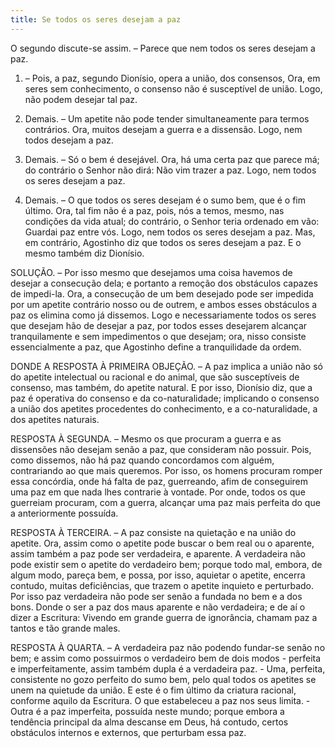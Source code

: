 ```yaml
---
title: Se todos os seres desejam a paz
---
```


O segundo discute-se assim. – Parece que nem todos os seres desejam a paz.  

1. – Pois, a paz, segundo Dionísio, opera a união, dos consensos, Ora, em seres sem conhecimento, o consenso não é susceptível de união. Logo, não podem desejar tal paz.  

2. Demais. – Um apetite não pode tender simultaneamente para termos contrários. Ora, muitos desejam a guerra e a dissensão. Logo, nem todos desejam a paz.  

3. Demais. – Só o bem é desejável. Ora, há uma certa paz que parece má; do contrário o Senhor não dirá: Não vim trazer a paz. Logo, nem todos os seres desejam a paz.  

4. Demais. – O que todos os seres desejam é o sumo bem, que é o fim último. Ora, tal fim não é a paz, pois, nós a temos, mesmo, nas condições da vida atual; do contrário, o Senhor teria ordenado em vão: Guardai paz entre vós. Logo, nem todos os seres desejam a paz.  Mas, em contrário, Agostinho diz que todos os seres desejam a paz. E o mesmo também diz Dionísio.  

SOLUÇÃO. – Por isso mesmo que desejamos uma coisa havemos de desejar a consecução dela; e portanto a remoção dos obstáculos capazes de impedi-la. Ora, a consecução de um bem desejado pode ser impedida por um apetite contrário nosso ou de outrem, e ambos esses obstáculos a paz os elimina como já dissemos. Logo e necessariamente todos os seres que desejam hão de desejar a paz, por todos esses desejarem alcançar tranquilamente e sem impedimentos o que desejam; ora, nisso consiste essencialmente a paz, que Agostinho define a tranquilidade da ordem.  

DONDE A RESPOSTA À PRIMEIRA OBJEÇÃO. – A paz implica a união não só do apetite intelectual ou racional e do animal, que são susceptíveis de consenso, mas também, do apetite natural. E por isso, Dionísio diz, que a paz é operativa do consenso e da co-naturalidade; implicando o consenso a união dos apetites procedentes do conhecimento, e a co-naturalidade, a dos apetites naturais.  

RESPOSTA À SEGUNDA. – Mesmo os que procuram a guerra e as dissensões não desejam senão a paz, que consideram não possuir. Pois, como dissemos, não há paz quando concordamos com alguém, contrariando ao que mais queremos. Por isso, os homens procuram romper essa concórdia, onde há falta de paz, guerreando, afim de conseguirem uma paz em que nada lhes contrarie à vontade. Por onde, todos os que guerreiam procuram, com a guerra, alcançar uma paz mais perfeita do que a anteriormente possuída.  

RESPOSTA À TERCEIRA. – A paz consiste na quietação e na união do apetite. Ora, assim como o apetite pode buscar o bem real ou o aparente, assim também a paz pode ser verdadeira, e aparente. A verdadeira não pode existir sem o apetite do verdadeiro bem; porque todo mal, embora, de algum modo, pareça bem, e possa, por isso, aquietar o apetite, encerra contudo, muitas deficiências, que trazem o apetite inquieto e perturbado. Por isso paz verdadeira não pode ser senão a fundada no bem e a dos bons. Donde o ser a paz dos maus aparente e não verdadeira; e de aí o dizer a Escritura: Vivendo em grande guerra de ignorância, chamam paz a tantos e tão grande males.  

RESPOSTA À QUARTA. – A verdadeira paz não podendo fundar-se senão no bem; e assim como possuirmos o verdadeiro bem de dois modos - perfeita e imperfeitamente, assim também dupla é a verdadeira paz. - Uma, perfeita, consistente no gozo perfeito do sumo bem, pelo qual todos os apetites se unem na quietude da união. E este é o fim último da criatura racional, conforme aquilo da Escritura. O que estabeleceu a paz nos seus limita. - Outra é a paz imperfeita, possuída neste mundo; porque embora a tendência principal da alma descanse em Deus, há contudo, certos obstáculos internos e externos, que perturbam essa paz.